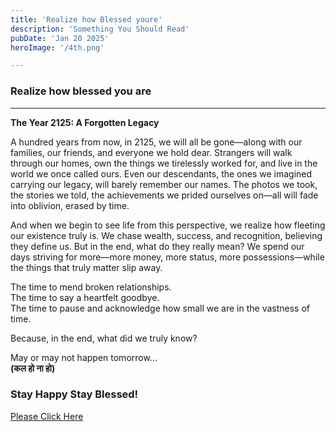 ```yaml
---
title: 'Realize how Blessed youre'
description: 'Something You Should Read'
pubDate: 'Jan 20 2025'
heroImage: '/4th.png' 

---
```


### **Realize how blessed you are**

---

**The Year 2125: A Forgotten Legacy**  

A hundred years from now, in 2125, we will all be gone—along with our families, our friends, and everyone we hold dear. Strangers will walk through our homes, own the things we tirelessly worked for, and live in the world we once called ours. Even our descendants, the ones we imagined carrying our legacy, will barely remember our names. The photos we took, the stories we told, the achievements we prided ourselves on—all will fade into oblivion, erased by time.  

And when we begin to see life from this perspective, we realize how fleeting our existence truly is. We chase wealth, success, and recognition, believing they define us. But in the end, what do they really mean? We spend our days striving for more—more money, more status, more possessions—while the things that truly matter slip away.  

The time to mend broken relationships.  
The time to say a heartfelt goodbye.  
The time to pause and acknowledge how small we are in the vastness of time.  

Because, in the end, what did we truly know?  

May or may not happen tomorrow...  
**(कल हो ना हो)**

### **Stay Happy Stay Blessed!**  
<a href="https://open.spotify.com/track/3hRV0jL3vUpRrcy398teAU?si=30d3f78ef7f04db9" target="_blank" rel="noopener noreferrer">Please Click Here</a>
